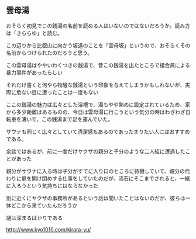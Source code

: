 ## 雲母湯

おそらく初見でこの銭湯の名前を読める人はいないのではないだろうか。読み方は「きららゆ」と読む。

この辺りから比叡山に向かう坂道のことを「雲母坂」というので、おそらくその名前からつけられたのだろうと思う。

この雲母湯はややいわくつきの銭湯で、昔この銭湯を出たところで組合員による暴力事件があったらしい

それだけ書くと何やら物騒な銭湯という印象を与えてしまうかもしれないが、実際に危ない目に遭ったことは一度もない

ここの銭湯の魅力は広々とした浴槽で、湯もやや熱めに設定されているため、家から多少距離はあるものの、今日は雲母湯に行こうという気分の時はわざわざ自転車を漕いで、この銭湯まで足を運んでいた。

サウナも同じく広々としていて清潔感もあるのであったまりたい人にはおすすめである。

余談ではあるが、前に一度だけヤクザの親分と子分のような二人組に遭遇したことがあった

親分がサウナに入る時は子分がすでに入り口のところに待機していて、親分の代わりに扉を開け閉めする仕事をしていたのだが、流石にそこまでされると、一緒に入ろうという気持ちにはならなかった

別に近くにヤクザの事務所があるという話は聞いたことはないのだが、彼らは一体どこから来ていたんだろうか

謎は深まるばかりである

http://www.kyo1010.com/kirara-yu/